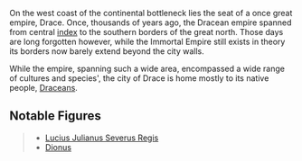 On the west coast of the continental bottleneck lies the seat of a once great empire, Drace. Once, thousands of years ago, the Dracean empire spanned from central [index](../Ordo'Atkan/index.md) to the southern borders of the great north. Those days are long forgotten however, while the Immortal Empire still exists in theory its borders now barely extend beyond the city walls.

While the empire, spanning such a wide area, encompassed a wide range of cultures and species', the city of Drace is home mostly to its native people, [Draceans](../../Species/Homonids/Draceans.md).

## Notable Figures

> - [Lucius Julianus Severus Regis](../../People/Draceans/Lucius%20Julianus%20Severus%20Regis.md)
> - [Dionus](../../People/Draceans/Dionus.md)